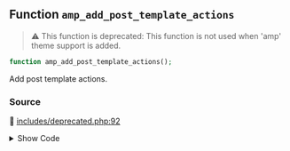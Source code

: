 ## Function `amp_add_post_template_actions`

> :warning: This function is deprecated: This function is not used when &#039;amp&#039; theme support is added.

```php
function amp_add_post_template_actions();
```

Add post template actions.

### Source

:link: [includes/deprecated.php:92](/includes/deprecated.php#L92-L96)

<details>
<summary>Show Code</summary>

```php
function amp_add_post_template_actions() {
	_deprecated_function( __FUNCTION__, '1.5' );
	require_once AMP__DIR__ . '/includes/amp-post-template-functions.php';
	amp_post_template_init_hooks();
}
```

</details>
